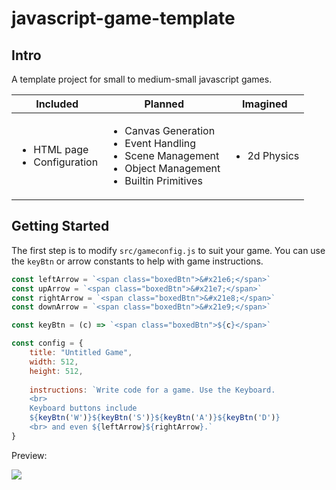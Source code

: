 # javascript-game-template

## Intro

A template project for small to medium-small javascript games.

| **Included** | **Planned** | **Imagined** |
| - | - | - |
| <ul><li>HTML page</li><li>Configuration</li></ul>  | <ul><li>Canvas Generation</li><li>Event Handling</li><li>Scene Management</li><li>Object Management</li><li>Builtin Primitives</li></ul> | <ul><li>2d Physics</li></ul> |

## Getting Started

The first step is to modify `src/gameconfig.js` to suit your game.
You can use the `keyBtn` or arrow constants to help with game instructions.

```javascript
const leftArrow = `<span class="boxedBtn">&#x21e6;</span>`
const upArrow = `<span class="boxedBtn">&#x21e7;</span>`
const rightArrow = `<span class="boxedBtn">&#x21e8;</span>`
const downArrow = `<span class="boxedBtn">&#x21e9;</span>`

const keyBtn = (c) => `<span class="boxedBtn">${c}</span>`

const config = {
	title: "Untitled Game",
	width: 512,
	height: 512,
	
	instructions: `Write code for a game. Use the Keyboard.
	<br>
	Keyboard buttons include 
	${keyBtn('W')}${keyBtn('S')}${keyBtn('A')}${keyBtn('D')}
	<br> and even ${leftArrow}${rightArrow}.`
}
```

Preview:

![](https://raw.githubusercontent.com/wiki/SamyBencherif/javascript-game-template/screenshots/concept-html-2019-12-10.png)
